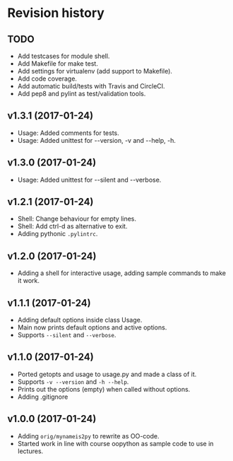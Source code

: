 Revision history
===================

TODO
-------------------

* Add testcases for module shell.
* Add Makefile for make test.
* Add settings for virtualenv (add support to Makefile).
* Add code coverage.
* Add automatic build/tests with Travis and CircleCI.
* Add pep8 and pylint as test/validation tools.


v1.3.1 (2017-01-24)
-------------------

* Usage: Added comments for tests.
* Usage: Added unittest for --version, -v and --help, -h.


v1.3.0 (2017-01-24)
-------------------

* Usage: Added unittest for --silent and --verbose.


v1.2.1 (2017-01-24)
-------------------

* Shell: Change behaviour for empty lines.
* Shell: Add ctrl-d as alternative to exit.
* Adding pythonic `.pylintrc`.


v1.2.0 (2017-01-24)
-------------------

* Adding a shell for interactive usage, adding sample commands to make it work.


v1.1.1 (2017-01-24)
-------------------

* Adding default options inside class Usage.
* Main now prints default options and active options.
* Supports `--silent` and `--verbose`.


v1.1.0 (2017-01-24)
-------------------

* Ported getopts and usage to usage.py and made a class of it.
* Supports `-v --version` and `-h --help`.
* Prints out the options (empty) when called without options.
* Adding .gitignore


v1.0.0 (2017-01-24)
-------------------

* Adding `orig/mynameis2py` to rewrite as OO-code.
* Started work in line with course oopython as sample code to use in lectures.
